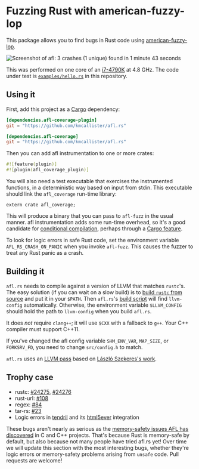 # Fuzzing Rust with american-fuzzy-lop

This package allows you to find bugs in Rust code using [american-fuzzy-lop][].

![Screenshot of afl: 3 crashes (1 unique) found in 1 minute 43 seconds][screenshot]

This was performed on one core of an [i7-4790K][] at 4.8 GHz. The code under
test is [`examples/hello.rs`][example] in this repository.

## Using it

First, add this project as a [Cargo][] dependency:

```toml
[dependencies.afl-coverage-plugin]
git = "https://github.com/kmcallister/afl.rs"

[dependencies.afl-coverage]
git = "https://github.com/kmcallister/afl.rs"
```

Then you can add afl instrumentation to one or more crates:

```rust
#![feature(plugin)]
#![plugin(afl_coverage_plugin)]
```

You will also need a test executable that exercises the instrumented functions,
in a deterministic way based on input from stdin. This executable should link
the `afl_coverage` run-time library:

```
extern crate afl_coverage;
```

This will produce a binary that you can pass to `afl-fuzz` in the usual manner.
afl instrumentation adds some run-time overhead, so it's a good candidate for
[conditional compilation][], perhaps through a [Cargo feature][].

To look for logic errors in safe Rust code, set the environment variable
`AFL_RS_CRASH_ON_PANIC` when you invoke `afl-fuzz`. This causes the fuzzer
to treat any Rust panic as a crash.

## Building it

`afl.rs` needs to compile against a version of LLVM that matches `rustc`'s. The
easy solution (if you can wait on a slow build) is to [build `rustc` from
source][from source] and put it in your `$PATH`. Then `afl.rs`'s [build
script][] will find `llvm-config` automatically. Otherwise, the environment
variable `$LLVM_CONFIG` should hold the path to `llvm-config` when you build
`afl.rs`.

It does *not* require `clang++`; it will use `$CXX` with a fallback to `g++`.
Your C++ compiler must support C++11.

If you've changed the afl config variable `SHM_ENV_VAR`, `MAP_SIZE`, or
`FORKSRV_FD`, you need to change `src/config.h` to match.

`afl.rs` uses an [LLVM pass][] based on [László Szekeres's work][mailing-list].

## Trophy case

* rustc: [#24275](https://github.com/rust-lang/rust/issues/24275), [#24276](https://github.com/rust-lang/rust/issues/24276)
* rust-url: [#108](https://github.com/servo/rust-url/pull/108)
* regex: [#84](https://github.com/rust-lang/regex/issues/84)
* tar-rs: [#23](https://github.com/alexcrichton/tar-rs/issues/23)
* Logic errors in [tendril](https://github.com/kmcallister/tendril) and its [html5ever](https://github.com/servo/html5ever) integration

These bugs aren't nearly as serious as the [memory-safety issues AFL has
discovered](http://lcamtuf.coredump.cx/afl/#bugs) in C and C++ projects.
That's because Rust is memory-safe by default, but also because not many people
have tried afl.rs yet! Over time we will update this section with the most
interesting bugs, whether they're logic errors or memory-safety problems
arising from `unsafe` code. Pull requests are welcome!

[conditional compilation]: http://doc.rust-lang.org/reference.html#conditional-compilation
[american-fuzzy-lop]: http://lcamtuf.coredump.cx/afl/
[Cargo feature]: http://doc.crates.io/manifest.html#the-[features]-section
[build script]: https://github.com/kmcallister/afl.rs/blob/master/plugin/build.bash
[mailing-list]: https://groups.google.com/forum/#!msg/afl-users/gpa_igE8G50/uLAmT6v-bQEJ
[from source]: https://github.com/rust-lang/rust#building-from-source
[screenshot]: http://i.imgur.com/SbjNZKr.png
[LLVM pass]: https://github.com/kmcallister/afl.rs/blob/master/plugin/src/afl_cov.cc
[i7-4790k]: http://ark.intel.com/products/80807/Intel-Core-i7-4790K-Processor-8M-Cache-up-to-4_40-GHz
[example]: https://github.com/kmcallister/afl.rs/blob/master/examples/hello.rs
[unsafe]: http://doc.rust-lang.org/book/unsafe-code.html
[Cargo]: http://doc.crates.io/
